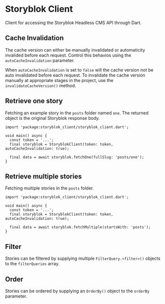# Storyblok Client

Client for accessing the Storyblok Headless CMS API through Dart.

## Cache Invalidation

The cache version can either be manually invalidated or automaticity invalided before each request. Control this behavios using the `autoCacheInvalidation` parameter.

When `autoCacheInvalidation` is set to `false` will the cache version not be auto invalidated before each request. To invalidate the cache version manually at appropriate stages in the project, use the `invalidateCacheVersion()` method.

## Retrieve one story

Fetching an example story in the `posts` folder named `one`.
The returned object is the original Storyblok response body.

```
import 'package:storyblok_client/storyblok_client.dart';

void main() async {
  const token = '...';
  final storyblok = StoryblokClient(token: token, autoCacheInvalidation: true);

  final data = await storyblok.fetchOne(fullSlug: 'posts/one');
}
```

## Retrieve multiple stories

Fetching multiple stories in the `posts` folder.

```
import 'package:storyblok_client/storyblok_client.dart';

void main() async {
  const token = '...';
  final storyblok = StoryblokClient(token: token, autoCacheInvalidation: true);

  final data = await storyblok.fetchMultiple(startsWith: 'posts');
}
```

## Filter

Stories can be filtered by supplying multiple `FilterQuery.<filter>()` objects to the `filterQueries` array.

## Order

Stories can be ordered by supplying an `OrderBy()` object to the `orderBy` parameter.

